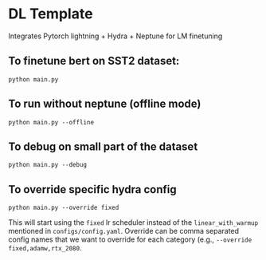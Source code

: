 # DL Template
Integrates Pytorch lightning + Hydra + Neptune for LM finetuning

## To finetune bert on SST2 dataset:
```
python main.py
```

## To run without neptune (offline mode)
```
python main.py --offline
```

## To debug on small part of the dataset
```
python main.py --debug
```

## To override specific hydra config
```
python main.py --override fixed
```
This will start using the `fixed` lr scheduler instead of the `linear_with_warmup` mentioned in `configs/config.yaml`. Override can be comma separated config names that we want to override for each category (e.g., `--override fixed,adamw,rtx_2080`.
